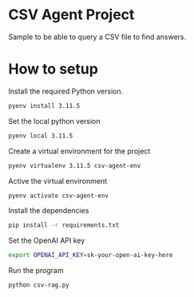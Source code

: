 # CSV Agent Project

Sample to be able to query a CSV file to find answers.

# How to setup

Install the required Python version.

```sh
pyenv install 3.11.5
```

Set the local python version

```sh
pyenv local 3.11.5
```

Create a virtual environment for the project

```sh
pyenv virtualenv 3.11.5 csv-agent-env
```

Active the virtual environment

```sh
pyenv activate csv-agent-env
```

Install the dependencies

```sh
pip install -r requirements.txt
```

Set the OpenAI API key

```sh
export OPENAI_API_KEY=sk-your-open-ai-key-here
```

Run the program

```sh
python csv-rag.py
```
